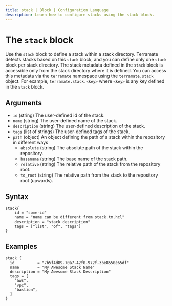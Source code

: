 ```yaml
---
title: stack | Block | Configuration Language
description: Learn how to configure stacks using the stack block.
---
```


# The `stack` block

Use the `stack` block to define a stack within a stack directory. Terramate detects stacks based on this `stack` block, and you can define only one `stack` block per stack directory. The stack metadata defined in the `stack` block is accessible only from the stack directory where it is defined. You can access this metadata via the `terramate` namespace using the `terramate.stack` object. For example, `terramate.stack.<key>` where `<key>` is any key defined in the `stack` block.

## Arguments

- `id` (string) The user-defined id of the stack.
- `name` (string) The user-defined name of the stack.
- `description` (string) The user-defined description of the stack.
- `tags` (list of strings) The user-defined [tags](../../stacks/configuration.md#tags) of the stack.
- `path` (object) An object defining the path of a stack within the repository in different ways
    - `absolute` (string) The absolute path of the stack within the repository.
    - `basename` (string) The base name of the stack path.
    - `relative` (string) The relative path of the stack from the repository root.
    - `to_root` (string) The relative path from the stack to the repository root (upwards).

## Syntax

```hcl
stack{
    id = "some-id"
    name = "name can be different from stack.tm.hcl"
    description = "stack description"
    tags = ["list", "of", "tags"]
}
```
## Examples

```hcl
stack {
  id          = "7b5f4d89-70a7-42f0-972f-3be8550e65df"
  name        = "My Awesome Stack Name"
  description = "My Awesome Stack Description"
  tags = [
    "aws",
    "vpc",
    "bastion",
  ]
}
```